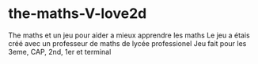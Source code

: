 # the-maths-V-love2d

The maths et un jeu pour aider a mieux apprendre les maths
Le jeu a étais créé avec un professeur de maths de lycée professionel
Jeu fait pour les 3eme, CAP, 2nd, 1er et terminal
